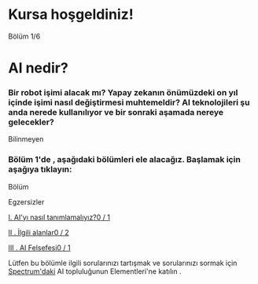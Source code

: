# Kursa hoşgeldiniz!

Bölüm 1/6

# AI nedir?

### Bir robot işimi alacak mı? Yapay zekanın önümüzdeki on yıl içinde işimi nasıl değiştirmesi muhtemeldir? AI teknolojileri şu anda nerede kullanılıyor ve bir sonraki aşamada nereye gelecekler?

Bilinmeyen

### Bölüm 1'de , aşağıdaki bölümleri ele alacağız. Başlamak için aşağıya tıklayın:

Bölüm

Egzersizler

[I. AI'yı nasıl tanımlamalıyız?0 / 1](https://course.elementsofai.com/1/1)

[II . İlgili alanlar0 / 2](https://course.elementsofai.com/1/2)

[III . AI Felsefesi0 / 1](https://course.elementsofai.com/1/3)

Lütfen bu bölümle ilgili sorularınızı tartışmak ve sorularınızı sormak için [Spectrum'daki](https://spectrum.chat/elementsofai/) AI topluluğunun Elementleri'ne katılın .
